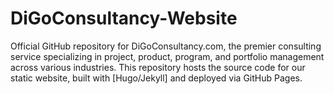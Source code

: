 # DiGoConsultancy-Website
Official GitHub repository for DiGoConsultancy.com, the premier consulting service specializing in project, product, program, and portfolio management across various industries. This repository hosts the source code for our static website, built with [Hugo/Jekyll] and deployed via GitHub Pages. 
